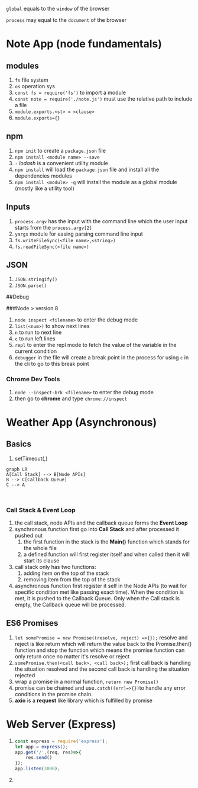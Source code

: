 `global` equals to the `window` of the browser

`process` may equal to the `document` of the browser



# Note App (node fundamentals)

## modules

1. `fs` file system
2. `os` operation sys
3. `const fs = require('fs')` to import a module 
4. `const note = require('./note.js')` must use the relative path to include a file
5. `module.exports.<st> = <clause>`
6. `module.exports={}`

## npm

1. `npm init` to  create a `package.json` file 
2. `npm install <module name> --save` 
3. `-` *lodash* is a convenient utility module
4. `npm install` will load the `package.json` file and  install all the dependencies modules
5. `npm install <module> -g` will install the module as a global module (mostly like a utility tool)

## Inputs

1. `process.argv` has the input with the command line which the user input starts from the `process.argv[2]`
2. `yargs` module for easing parsing command line input
3. `fs.writeFileSync(<file name>,<string>)`
4. `fs.readFileSync(<file name>)`

## JSON

1. `JSON.stringify()`
2. `JSON.parse()`

##Debug

###Node > version 8

1. `node inspect <filename>` to enter the debug mode
2. `list(<num>)` to show <num> next lines
3. `n` to run to next line
4. `c` to run left lines
5. `repl` to enter the repl mode to fetch the value of the variable in the current condition
6. `debugger` in the file will create a break point in the process for using `c` in the cli to go to this break point

### Chrome Dev Tools

1. `node --inspect-brk <filename>` to enter the debug mode
2. then go to **chrome** and type `chrome://inspect`



# Weather App (Asynchronous)

## Basics

1. setTimeout(<callback>,<delay milliseconds>)

```mermaid
graph LR
A[Call Stack] --> B[Node APIs]
B --> C[Callback Queue]
C --> A



```



### Call Stack & Event Loop

1. the call stack, node APIs and the callback queue forms the **Event Loop**
2. synchronous function first go into **Call Stack** and after processed it pushed out
   1. the first function in the stack is the **Main()** function which stands for the whole file
   2. a defined function will first register itself and when called then it will start its clause
3. call stack only has two functions:
   1. adding item on the top of the stack
   2. removing item from the top of the stack
4. asynchronous function first register it self in the Node APIs (to wait for specific condition met like passing exact time). When the condition is met, it is pushed to the Callback Queue. Only when the Call stack is empty, the Callback queue will be processed.

## ES6 Promises

1. `let somePromise = new Promise((resolve, reject) =>{});` resolve and reject is like return which will return the value back to the Promise.then() function and stop the function which means the promise function can only return once no matter it's resolve or reject
2. `somePromise.then(<call back>, <call back>);` first call back is handling the situation resolved and the second call back is handling the situation rejected
3. wrap a promise in a normal function, `return new Promise()`
4. promise can be chained and use`.catch((err)=>{})`to handle any error conditions in the promise chain.
5. **axio** is a **request** like library which is fulfilled by promise



# Web Server (Express)

1. ``` javascript
   const express = require('express');
   let app = express();
   app.get('/',(req, res)=>{
       res.send()
   });
   app.listen(3000);
   ```

2. 